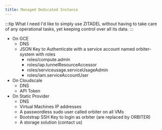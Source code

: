 ```yaml
---
title: Managed Dedicated Instance
---
```


:::tip What I need
I'd like to simply use ZITADEL without having to take care of any operational tasks, yet keeping control over all its data.
:::

- On GCE
  - DNS
  - JSON Key to Authenticate with a service account named orbiter-system with roles
    - roles/compute.admin
    - roles/iap.tunnelResourceAccessor
    - roles/serviceusage.serviceUsageAdmin
    - roles/iam.serviceAccountUser
- On Cloudscale
  - DNS
  - API Token
- On Static Provider
  - DNS
  - Virtual Machines IP addresses
  - A passwordless sudo user called orbiter on all VMs
  - Bootstrap SSH Key to login as orbiter (are replaced by ORBITER)
  - A storage solution (contact us)

